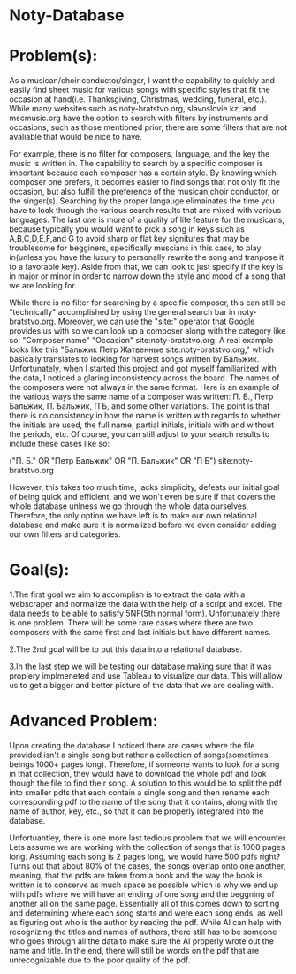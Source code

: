 # Noty-Database
# Problem(s):
As a musican/choir conductor/singer, I want the capability to quickly and easily find sheet music for various songs with specific styles that fit the occasion at hand(i.e. Thanksgiving, Christmas, wedding, funeral, etc.). While many websites such as noty-bratstvo.org, slavoslovie.kz, and mscmusic.org have the option to search with filters by instruments and occasions, such as those mentioned prior, there are some filters that are not avaliable that would be nice to have. 
  
  For example, there is no filter for composers, language, and the key the music is written in. The capability to search by a specific composer is important because each composer has a certain style. By knowing which composer one prefers, it becomes easier to find songs that not only fit the occasion, but also fulfill the preference of the musican,choir conductor, or the singer(s). Searching by the proper langauge elimainates the time you have to look through the various search results that are mixed with various languages. The last one is more of a quality of life feature for the musicans, because typically you would want to pick a song in keys such as A,B,C,D,E,F,and G to avoid sharp or flat key signitures that may be troublesome for begginers, specifically muscians in this case, to play in(unless you have the luxury to personally rewrite the song and tranpose it to a favorable key). Aside from that, we can look to just specify if the key is in major or minor in order to narrow down the style and mood of a song that we are looking for. 

  While there is no filter for searching by a specific composer, this can still be "technically" accomplished by using the general search bar in noty-bratstvo.org. Moreover, we can use the "site:" operator that Google provides us with so we can look up a composer along with the category like so: "Composer name" "Occasion" site:noty-bratstvo.org. A real example looks like this "Бальжик Петр Жатвенные site:noty-bratstvo.org," which basically translates to looking for harvest songs written by Бальжик. Unfortunately, when I started this project and got myself familiarized with the data, I noticed a glaring inconsistency across the board. The names of the composers were not always in the same format. Here is an example of the various ways the same name of a composer was written: П. Б., Петр Бальжик, П. Бальжик, П Б, and some other variations. The point is that there is no consistency in how the name is written with regards to whether the initials are used, the full name, partial initials, initials with and without the periods, etc. Of course, you can still adjust to your search results to include these cases like so:
  
("П. Б." OR "Петр Бальжик" OR "П. Бальжик" OR "П Б") site:noty-bratstvo.org

However, this takes too much time, lacks simplicity, defeats our initial goal of being quick and efficient, and we won't even be sure if that covers the whole database unlness we go through the whole data ourselves. Therefore, the only option we have left is to make our own relational database and make sure it is normalized before we even consider adding our own filters and categories. 

# Goal(s): 
1.The first goal we aim to accomplish is to extract the data with a webscraper and normalize the data with the help of a script and excel. The data needs to be able to satisfy 5NF(5th normal form). Unfortunately there is one problem. There will be some rare cases where there are two composers with the same first and last initials but have different names.

2.The 2nd goal will be to put this data into a relational database.

3.In the last step we will be testing our database making sure that it was proplery implmeneted and use Tableau to visualize our data. This will allow us to get a bigger and better picture of the data that we are dealing with.

# Advanced Problem:
  Upon creating the database I noticed there are cases where the file provided isn't a single song but rather a collection of songs(sometimes beings 1000+ pages long). Therefore, if someone wants to look for a song in that collection, they would have to download the whole pdf and look though the file to find their song. A solution to this would be to split the pdf into smaller pdfs that each contain a single song and then rename each corresponding pdf to the name of the song that it contains, along with the name of author, key, etc., so that it can be properly integrated into the database. 

Unfortuantley, there is one more last tedious problem that we will encounter. Lets assume we are working with the collection of songs that is 1000 pages long. Assuming each song is 2 pages long, we would have 500 pdfs right? Turns out that about 80% of the cases, the songs overlap onto one another, meaning, that the pdfs are taken from a book and the way the book is written is to conserve as much space as possible which is why we end up with pdfs where we will have an ending of one song and the beggning of another all on the same page. Essentially all of this comes down to sorting and determining where each song starts and were each song ends, as well as figuring out who is the author by reading the pdf. While AI can help with recognizing the titles and names of authors, there still has to be someone who goes through all the data to make sure the AI properly wrote out the name and title. In the end, there will still be words on the pdf that are unrecognizable due to the poor quality of the pdf.






